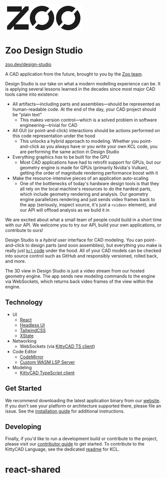 ![Zoo Design Studio](/public/zma-logomark-outlined.png)

# Zoo Design Studio

[zoo.dev/design-studio](https://zoo.dev/design-studio)

A CAD application from the future, brought to you by the [Zoo team](https://zoo.dev).

Design Studio is our take on what a modern modelling experience can be. It is applying several lessons learned in the decades since most major CAD tools came into existence:

- All artifacts—including parts and assemblies—should be represented as human-readable code. At the end of the day, your CAD project should be "plain text"
  - This makes version control—which is a solved problem in software engineering—trivial for CAD
- All GUI (or point-and-click) interactions should be actions performed on this code representation under the hood
  - This unlocks a hybrid approach to modeling. Whether you point-and-click as you always have or you write your own KCL code, you are performing the same action in Design Studio
- Everything graphics _has_ to be built for the GPU
  - Most CAD applications have had to retrofit support for GPUs, but our geometry engine is made for GPUs (primarily Nvidia's Vulkan), getting the order of magnitude rendering performance boost with it
- Make the resource-intensive pieces of an application auto-scaling
  - One of the bottlenecks of today's hardware design tools is that they all rely on the local machine's resources to do the hardest parts, which include geometry rendering and analysis. Our geometry engine parallelizes rendering and just sends video frames back to the app (seriously, inspect source, it's just a `<video>` element), and our API will offload analysis as we build it in

We are excited about what a small team of people could build in a short time with our API. We welcome you to try our API, build your own applications, or contribute to ours!

Design Studio is a _hybrid_ user interface for CAD modeling. You can point-and-click to design parts (and soon assemblies), but everything you make is really just [`kcl` code](https://github.com/KittyCAD/kcl-experiments) under the hood. All of your CAD models can be checked into source control such as GitHub and responsibly versioned, rolled back, and more.

The 3D view in Design Studio is just a video stream from our hosted geometry engine. The app sends new modeling commands to the engine via WebSockets, which returns back video frames of the view within the engine.

## Technology

- UI
  - [React](https://react.dev/)
  - [Headless UI](https://headlessui.com/)
  - [TailwindCSS](https://tailwindcss.com/)
  - [XState](https://xstate.js.org/)
- Networking
  - WebSockets (via [KittyCAD TS client](https://github.com/KittyCAD/kittycad.ts))
- Code Editor
  - [CodeMirror](https://codemirror.net/)
  - [Custom WASM LSP Server](https://github.com/KittyCAD/modeling-app/tree/main/rust/kcl-lib/src/lsp/kcl)
- Modeling
  - [KittyCAD TypeScript client](https://github.com/KittyCAD/kittycad.ts)

## Get Started

We recommend downloading the latest application binary from our [website](https://zoo.dev/design-studio/download). If you don't see your platform or architecture supported there, please file an issue. See the [installation guide](INSTALL.md) for additional instructions.

## Developing

Finally, if you'd like to run a development build or contribute to the project, please visit our [contributor guide](CONTRIBUTING.md) to get started. To contribute to the KittyCAD Language, see the dedicated [readme](rust/kcl-lib/README.md) for KCL.
# react-shared
